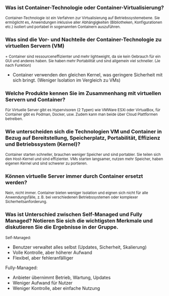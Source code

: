 ### Was ist Container-Technologie oder Container-Virtualisierung?
<sub>Container-Technologie ist ein Verfahren zur Virtualisierung auf Betriebssystemebene. Sie ermöglicht es, Anwendungen inklusive aller Abhängigkeiten (Bibliotheken, Konfigurationen etc.) isoliert und portabel in sogenannten Containern auszuführen.</sub>

### Was sind die Vor- und Nachteile der Container-Technologie zu virtuellen Servern (VM)
<sub>+ Container sind ressourceneffizienter und mehr lightweight, da sie kein Gebrauch für ein GUI und anderes haben. Sie haben mehr Portabilität und sind allgemein viel schneller. (Je nach Funktion)  
- Container verwenden den gleichen Kernel, was geringere Sicherheit mit sich bringt. (Weniger Isolation im Vergleich zu VMs)</sub>

### Welche Produkte kennen Sie im Zusammenhang mit virtuellen Servern und Container?
<sub>Für Virtuelle Server gibt es Hypervisoren (2 Typen) wie VMWare ESXi oder VirtualBox, für Container gibt es Podman, Docker, usw. Zudem kann man beide über Cloud Plattformen betreiben.</sub>

### Wie unterscheiden sich die Technologien VM und Container in Bezug auf Bereitstellung, Speicherplatz, Portabilität, Effizienz und Betriebssystem (Kernel)?
<sub>Container starten schneller, brauchen weniger Speicher und sind portabler. Sie teilen sich den Host-Kernel und sind effizienter. VMs starten langsamer, nutzen mehr Speicher, haben eigenen Kernel und sind schwerer zu portieren.</sub>

### Können virtuelle Server immer durch Container ersetzt werden?
<sub>Nein, nicht immer. Container bieten weniger Isolation und eignen sich nicht für alle Anwendungsfälle, z. B. bei verschiedenen Betriebssystemen oder komplexer Sicherheitsanforderung.</sub>

### Was ist Unterschied zwischen Self-Managed und Fully Managed? Notieren Sie sich die wichtigsten Merkmale und diskutieren Sie die Ergebnisse in der Gruppe.
<sub>Self-Managed:  
- Benutzer verwaltet alles selbst (Updates, Sicherheit, Skalierung)  
- Volle Kontrolle, aber höherer Aufwand  
- Flexibel, aber fehleranfälliger  

Fully-Managed:  
- Anbieter übernimmt Betrieb, Wartung, Updates  
- Weniger Aufwand für Nutzer  
- Weniger Kontrolle, aber einfache Nutzung</sub>
